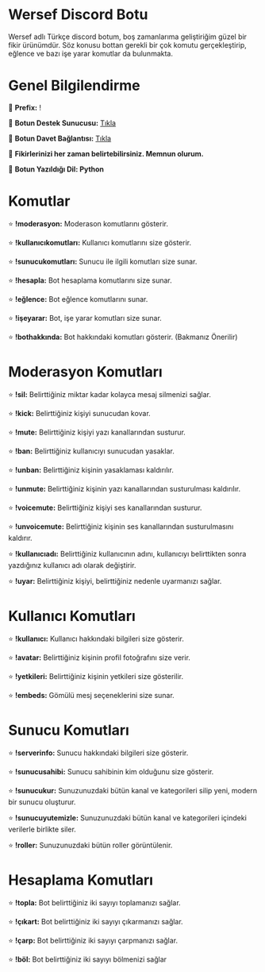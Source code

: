 # Wersef Discord Botu

Wersef adlı Türkçe discord botum, boş zamanlarıma geliştiriğim güzel bir fikir ürünümdür. Söz konusu bottan gerekli bir çok komutu gerçekleştirip, eğlence ve bazı işe yarar komutlar da bulunmakta.

# Genel Bilgilendirme

🔗 **Prefix:** !

🔗 **Botun Destek Sunucusu:** [Tıkla](https://discord.gg/ewGpWsx454)

🔗 **Botun Davet Bağlantısı:** [Tıkla](https://discord.com/oauth2/authorize?client_id=819743355663548447&permissions=469820598&scope=bot)

📁 **Fikirlerinizi her zaman belirtebilirsiniz. Memnun olurum.**

📁 **Botun Yazıldığı Dil: Python**


# Komutlar

⭐ **!moderasyon:** Moderason komutlarını gösterir.

⭐ **!kullanıcıkomutları:** Kullanıcı komutlarını size gösterir.

⭐ **!sunucukomutları:** Sunucu ile ilgili komutları size sunar.

⭐ **!hesapla:** Bot hesaplama komutlarını size sunar.

⭐ **!eğlence:** Bot eğlence komutlarını sunar.

⭐ **!işeyarar:** Bot, işe yarar komutları size sunar.

⭐ **!bothakkında:** Bot hakkındaki komutları gösterir. (Bakmanız Önerilir)

# Moderasyon Komutları

⭐ **!sil:** Belirttiğiniz miktar kadar kolayca mesaj silmenizi sağlar.

⭐ **!kick:** Belirttiğiniz kişiyi sunucudan kovar.

⭐ **!mute:** Belirttiğiniz kişiyi yazı kanallarından susturur.

⭐ **!ban:** Belirttiğiniz kullanıcıyı sunucudan yasaklar.

⭐ **!unban:** Belirttiğiniz kişinin yasaklaması kaldırılır.

⭐ **!unmute:** Belirttiğiniz kişinin yazı kanallarından susturulması kaldırılır.

⭐ **!voicemute:** Belirttiğiniz kişiyi ses kanallarından susturur.

⭐ **!unvoicemute:** Belirttiğiniz kişinin ses kanallarından susturulmasını kaldırır.

⭐ **!kullanıcıadı:** Belirttiğiniz kullanıcının adını, kullanıcıyı belirttikten sonra yazdığınız kullanıcı adı olarak değiştirir.

⭐ **!uyar:** Belirttiğiniz kişiyi, belirttiğiniz nedenle uyarmanızı sağlar.

# Kullanıcı Komutları

⭐ **!kullanıcı:** Kullanıcı hakkındaki bilgileri size gösterir.
 
⭐ **!avatar:** Belirttiğiniz kişinin profil fotoğrafını size verir.

⭐ **!yetkileri:** Belirttiğiniz kişinin yetkileri size gösterilir.

⭐ **!embeds:**  Gömülü mesj seçeneklerini size sunar.

# Sunucu Komutları

⭐ **!serverinfo:** Sunucu hakkındaki bilgileri size gösterir.
 
⭐ **!sunucusahibi:** Sunucu sahibinin kim olduğunu size gösterir.

⭐ **!sunucukur:** Sunuzunuzdaki bütün kanal ve kategorileri silip yeni, modern bir sunucu oluşturur.

⭐ **!sunucuyutemizle:** Sunuzunuzdaki bütün kanal ve kategorileri içindeki verilerle birlikte siler.

⭐ **!roller:** Sunuzunuzdaki bütün roller görüntülenir.

# Hesaplama Komutları

⭐ **!topla:** Bot belirttiğiniz iki sayıyı toplamanızı sağlar.

⭐ **!çıkart:** Bot belirttiğiniz iki sayıyı çıkarmanızı sağlar.

⭐ **!çarp:** Bot belirttiğiniz iki sayıyı çarpmanızı sağlar.

⭐ **!böl:** Bot belirttiğiniz iki sayıyı bölmenizi sağlar











